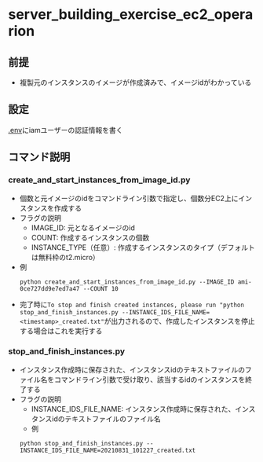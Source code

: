 # server_building_exercise_ec2_operarion

## 前提
- 複製元のインスタンスのイメージが作成済みで、イメージidがわかっている

## 設定
[.env](.env)にiamユーザーの認証情報を書く

## コマンド説明
### create_and_start_instances_from_image_id.py
- 個数と元イメージのidをコマンドライン引数で指定し、個数分EC2上にインスタンスを作成する
- フラグの説明
  - IMAGE_ID: 元となるイメージのid
  - COUNT: 作成するインスタンスの個数
  - INSTANCE_TYPE（任意）: 作成するインスタンスのタイプ（デフォルトは無料枠のt2.micro）
- 例
  ```
  python create_and_start_instances_from_image_id.py --IMAGE_ID ami-0ce727dd9e7ed7a47 --COUNT 10
  ```
- 完了時に```To stop and finish created instances, please run "python stop_and_finish_instances.py --INSTANCE_IDS_FILE_NAME=<timestamp>_created.txt"```が出力されるので、作成したインスタンスを停止する場合はこれを実行する

### stop_and_finish_instances.py
- インスタンス作成時に保存された、インスタンスidのテキストファイルのファイル名をコマンドライン引数で受け取り、該当するidのインスタンスを終了する
- フラグの説明
  - INSTANCE_IDS_FILE_NAME: インスタンス作成時に保存された、インスタンスidのテキストファイルのファイル名
  - 例
  ```
  python stop_and_finish_instances.py --INSTANCE_IDS_FILE_NAME=20210831_101227_created.txt
  ```